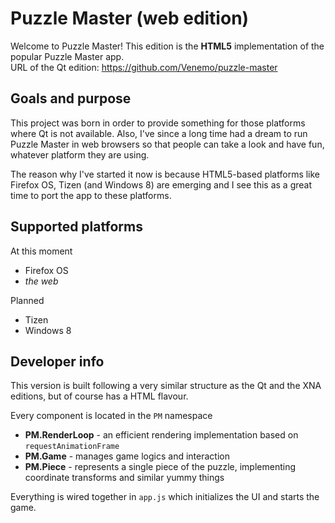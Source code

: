 Puzzle Master (web edition)
===========================

Welcome to Puzzle Master! This edition is the **HTML5** implementation of the popular Puzzle Master app.  
URL of the Qt edition: https://github.com/Venemo/puzzle-master

Goals and purpose
-----------------

This project was born in order to provide something for those platforms where Qt is not available.
Also, I've since a long time had a dream to run Puzzle Master in web browsers so that people can
take a look and have fun, whatever platform they are using.

The reason why I've started it now is because HTML5-based platforms like Firefox OS, Tizen (and Windows 8) are
emerging and I see this as a great time to port the app to these platforms.

Supported platforms
-------------------

At this moment

* Firefox OS
* *the web*

Planned

* Tizen
* Windows 8

Developer info
--------------

This version is built following a very similar structure as the Qt and the XNA editions, but of course
has a HTML flavour.

Every component is located in the `PM` namespace

* **PM.RenderLoop** - an efficient rendering implementation based on `requestAnimationFrame`
* **PM.Game** - manages game logics and interaction
* **PM.Piece** - represents a single piece of the puzzle, implementing coordinate transforms and similar yummy things

Everything is wired together in `app.js` which initializes the UI and starts the game.

